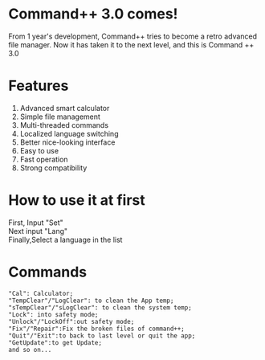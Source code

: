 # Command++ 3.0 comes!
From 1 year's development, Command++ tries to become a retro advanced file manager. Now it has taken it to the next level, and this is Command ++ 3.0
# Features
1. Advanced smart calculator
2. Simple file management
3. Multi-threaded commands
4. Localized language switching
5. Better nice-looking interface
6. Easy to use
7. Fast operation
8. Strong compatibility
# How to use it at first
First, Input "Set"
<br>
Next input "Lang"
<br>
Finally,Select a language in the list
<br>
# Commands
```
"Cal": Calculator;
"TempClear"/"LogClear": to clean the App temp;
"sTempClear"/"sLogClear": to clean the system temp;
"Lock": into safety mode;
"Unlock"/"LockOff":out safety mode;
"Fix"/"Repair":Fix the broken files of command++;
"Quit"/"Exit":to back to last level or quit the app;
"GetUpdate":to get Update;
and so on...
```
